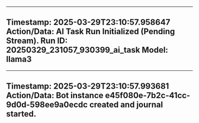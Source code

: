 
---
**Timestamp:** 2025-03-29T23:10:57.958647
**Action/Data:**
AI Task Run Initialized (Pending Stream).
Run ID: 20250329_231057_930399_ai_task
Model: llama3
---

---
**Timestamp:** 2025-03-29T23:10:57.993681
**Action/Data:**
Bot instance e45f080e-7b2c-41cc-9d0d-598ee9a0ecdc created and journal started.
---
